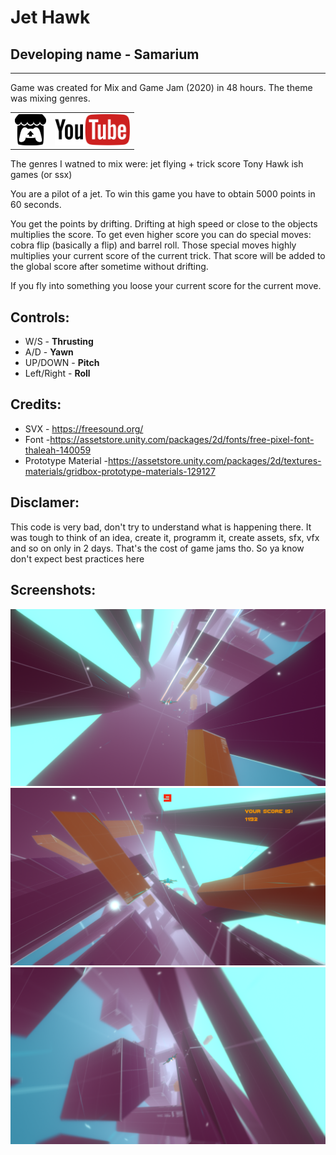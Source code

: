 # Jet Hawk
## Developing name - Samarium
---
Game was created for Mix and Game Jam (2020) in 48 hours. The theme was mixing genres.  
<table>
 <td>
<a href="https://mikhomak.itch.io/jet-hawk">
<img src="https://raw.githubusercontent.com/mikhomak/Images/master/Samarium/itchicon.svg" width="50" height="50" />
</a>
  </td>
  <td>
<a href="https://youtu.be/nrNgwM2PA_k">
<img src="https://github.com/mikhomak/Images/blob/master/Samarium/youtube.png" width="120" height="50" />
</a>  
  </td>
</table>

The genres I watned to mix were: jet flying + trick score Tony Hawk ish games (or ssx)


You are a pilot of a jet. To win this game you have to obtain 5000 points in 60 seconds.

You get the points by drifting. Drifting at high speed or close to the objects multiplies the score. To get even higher score you can do special moves: cobra flip (basically a flip) and barrel roll. Those special moves highly multiplies your current score of the current trick. That score will be added to the global score after sometime without drifting. 

If you fly into something you loose your current score for the current move.

## Controls:

* W/S - **Thrusting**
* A/D - **Yawn**
* UP/DOWN - **Pitch**
* Left/Right - **Roll**

## Credits:

* SVX - https://freesound.org/
* Font -https://assetstore.unity.com/packages/2d/fonts/free-pixel-font-thaleah-140059
* Prototype Material -https://assetstore.unity.com/packages/2d/textures-materials/gridbox-prototype-materials-129127 

## Disclamer:

This code is very bad, don't try to understand what is happening there. It was tough to think of an idea, create it, programm it, create assets, sfx, vfx and so on only in 2 days. That's the cost of game jams tho. So ya know don't expect best practices here   

## Screenshots:   
![](https://raw.githubusercontent.com/mikhomak/Images/master/Samarium/1.png)
![](https://raw.githubusercontent.com/mikhomak/Images/master/Samarium/2.png)
![](https://raw.githubusercontent.com/mikhomak/Images/master/Samarium/3.png)
